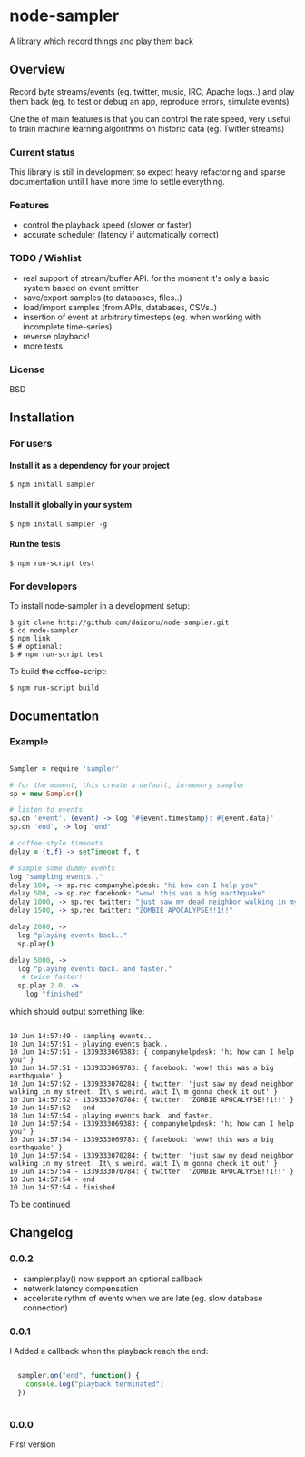 # node-sampler

 A library which record things and play them back

## Overview

 Record byte streams/events (eg. twitter, music, IRC, Apache logs..) and play them back (eg. to test or debug an app, reproduce errors, simulate events)

 One the of main features is that you can control the rate speed, 
 very useful to train machine learning algorithms on historic data (eg. Twitter streams)

### Current status

  This library is still in development so expect heavy refactoring and sparse documentation until I have more time to settle everything.

### Features

  * control the playback speed (slower or faster)
  * accurate scheduler (latency if automatically correct)

### TODO / Wishlist

  * real support of stream/buffer API. for the moment it's only a basic system based on event emitter
  * save/export samples (to databases, files..)
  * load/import samples (from APIs, databases, CSVs..)
  * insertion of event at arbitrary timesteps (eg. when working with incomplete time-series)
  * reverse playback!
  * more tests

### License

  BSD

## Installation

### For users

#### Install it as a dependency for your project

    $ npm install sampler

#### Install it globally in your system

    $ npm install sampler -g

#### Run the tests

    $ npm run-script test

### For developers

  To install node-sampler in a development setup:

    $ git clone http://github.com/daizoru/node-sampler.git
    $ cd node-sampler
    $ npm link
    $ # optional:
    $ # npm run-script test 

  To build the coffee-script:

    $ npm run-script build


## Documentation

### Example

``` coffeescript

Sampler = require 'sampler'

# for the moment, this create a default, in-memory sampler
sp = new Sampler()

# listen to events
sp.on 'event', (event) -> log "#{event.timestamp}: #{event.data}"
sp.on 'end', -> log "end"

# coffee-style timeouts
delay = (t,f) -> setTimeout f, t

# sample some dummy events
log "sampling events.."
delay 100, -> sp.rec companyhelpdesk: "hi how can I help you"
delay 500, -> sp.rec facebook: "wow! this was a big earthquake"
delay 1000, -> sp.rec twitter: "just saw my dead neighbor walking in my street. It's weird. wait I'm gonna check it out"
delay 1500, -> sp.rec twitter: "ZOMBIE APOCALYPSE!!1!!"

delay 2000, -> 
  log "playing events back.."
  sp.play()

delay 5000, -> 
  log "playing events back. and faster."
   # twice faster!
  sp.play 2.0, ->
    log "finished"

```

  which should output something like:

```

10 Jun 14:57:49 - sampling events..
10 Jun 14:57:51 - playing events back..
10 Jun 14:57:51 - 1339333069383: { companyhelpdesk: 'hi how can I help you' }
10 Jun 14:57:51 - 1339333069783: { facebook: 'wow! this was a big earthquake' }
10 Jun 14:57:52 - 1339333070284: { twitter: 'just saw my dead neighbor walking in my street. It\'s weird. wait I\'m gonna check it out' }
10 Jun 14:57:52 - 1339333070784: { twitter: 'ZOMBIE APOCALYPSE!!1!!' }
10 Jun 14:57:52 - end
10 Jun 14:57:54 - playing events back. and faster.
10 Jun 14:57:54 - 1339333069383: { companyhelpdesk: 'hi how can I help you' }
10 Jun 14:57:54 - 1339333069783: { facebook: 'wow! this was a big earthquake' }
10 Jun 14:57:54 - 1339333070284: { twitter: 'just saw my dead neighbor walking in my street. It\'s weird. wait I\'m gonna check it out' }
10 Jun 14:57:54 - 1339333070784: { twitter: 'ZOMBIE APOCALYPSE!!1!!' }
10 Jun 14:57:54 - end
10 Jun 14:57:54 - finished

```

  To be continued


## Changelog

### 0.0.2

 * sampler.play() now support an optional callback
 * network latency compensation
 * accelerate rythm of events when we are late (eg. slow database connection)

### 0.0.1

 I Added a callback when the playback reach the end:
 
``` javascript

  sampler.on("end", function() {
    console.log("playback terminated")
  })
  
```

### 0.0.0

  First version

